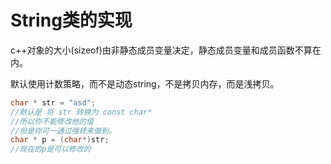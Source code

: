 # String类的实现

c++对象的大小(sizeof)由非静态成员变量决定，静态成员变量和成员函数不算在内。

默认使用计数策略，而不是动态string，不是拷贝内存，而是浅拷贝。

```c
char * str = "asd";
//默认是 将 str 转换为 const char*
//所以你不能修改他的值
//但是你可一通过强转来做到。
char * p = (char*)str;
//现在的p是可以修改的
```

